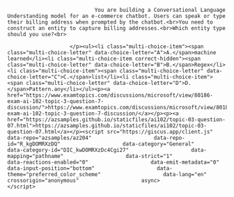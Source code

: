 <p class="card-text">
							
								You are building a Conversational Language Understanding model for an e-commerce chatbot. Users can speak or type their billing address when prompted by the chatbot.<br>You need to construct an entity to capture billing addresses.<br>Which entity type should you use?<br>
							
						</p><ul><li class="multi-choice-item"><span class="multi-choice-letter" data-choice-letter="A">A.</span>machine learned</li><li class="multi-choice-item correct-hidden"><span class="multi-choice-letter" data-choice-letter="B">B.</span>Regex</li><li class="multi-choice-item"><span class="multi-choice-letter" data-choice-letter="C">C.</span>list</li><li class="multi-choice-item"><span class="multi-choice-letter" data-choice-letter="D">D.</span>Pattern.any</li></ul><p><a href="https://www.examtopics.com/discussions/microsoft/view/80186-exam-ai-102-topic-3-question-7-discussion/">https://www.examtopics.com/discussions/microsoft/view/80186-exam-ai-102-topic-3-question-7-discussion/</a></p><p><a href="https://azsamples.github.io/staticfiles/ai102/topic-03-question-07.html">https://azsamples.github.io/staticfiles/ai102/topic-03-question-07.html</a></p><script src="https://giscus.app/client.js"                    data-repo="azsamples/az204"                    data-repo-id="R_kgDOMRXzDQ"                    data-category="General"                    data-category-id="DIC_kwDOMRXzDc4Cgi27"                    data-mapping="pathname"                    data-strict="1"                    data-reactions-enabled="0"                    data-emit-metadata="0"                    data-input-position="bottom"                    data-theme="preferred_color_scheme"                    data-lang="en"                    crossorigin="anonymous"                    async>                    </script>